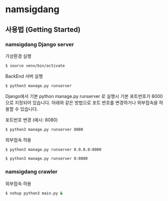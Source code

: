 # namsigdang


## 사용법 (Getting Started)

### namsigdang Django server

가상환경 실행
```bash
$ source venv/bin/activate
```

BackEnd 서버 실행
```bash
$ python3 manage.py runserver
```

Django에서 기본 python manage.py runserver 로 실행시 기본 포트번호가 8000으로 지정되어 있습니다.
아래와 같은 방법으로 포트 번호를 변경하거나 외부접속을 허용할 수 있습니다.



포트번호 변경 (예시: 8080)
```bash
$ python3 manage.py runserver 8080
```
외부접속 허용
```bash
$ python3 manage.py runserver 0.0.0.0:8080
```
```bash
$ python3 manage.py runserver 0:8080
```

### namsigdang crawler

외부접속 허용
```bash
$ nohup python3 main.py &
```
